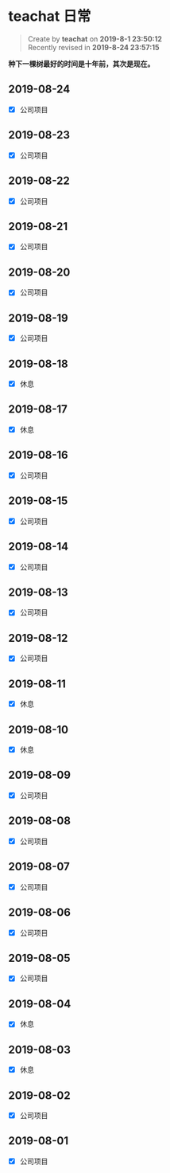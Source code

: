 teachat 日常
===

> Create by **teachat** on **2019-8-1 23:50:12**  
> Recently revised in **2019-8-24 23:57:15**

**种下一棵树最好的时间是十年前，其次是现在。**

## 2019-08-24

- [x] 公司项目
  
## 2019-08-23

- [x] 公司项目
  
## 2019-08-22

- [x] 公司项目
  
## 2019-08-21

- [x] 公司项目
  
## 2019-08-20

- [x] 公司项目
  
## 2019-08-19

- [x] 公司项目

## 2019-08-18

- [x] 休息

## 2019-08-17

- [x] 休息

## 2019-08-16

- [x] 公司项目
  
## 2019-08-15

- [x] 公司项目

## 2019-08-14

- [x] 公司项目

## 2019-08-13

- [x] 公司项目

## 2019-08-12

- [x] 公司项目

## 2019-08-11

- [x] 休息

## 2019-08-10

- [x] 休息

## 2019-08-09

- [x] 公司项目

## 2019-08-08

- [x] 公司项目

## 2019-08-07

- [x] 公司项目

## 2019-08-06

- [x] 公司项目

## 2019-08-05

- [x] 公司项目

## 2019-08-04

- [x] 休息

## 2019-08-03

- [x] 休息

## 2019-08-02

- [x] 公司项目

## 2019-08-01

- [x] 公司项目






